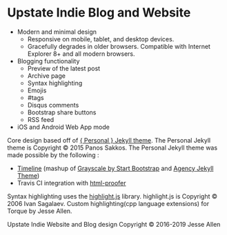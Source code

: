 
# Upstate Indie Blog and Website

* Modern and minimal design
  * Responsive on mobile, tablet, and desktop devices.
  * Gracefully degrades in older browsers. Compatible with Internet Explorer 8+ and all modern browsers.
* Blogging functionality
  * Preview of the latest post 
  * Archive page
  * Syntax highlighting
  * Emojis
  * #tags
  * Disqus comments
  * Bootstrap share buttons
  * RSS feed
* iOS and Android Web App mode

Core design based off of [{ Personal } Jekyll theme](https://github.com/PanosSakkos/personal-jekyll-theme). The Personal Jekyll theme is Copyright &copy; 2015 Panos Sakkos. The Personal Jekyll theme was made possible by the following :
* [Timeline](https://github.com/kirbyt/timeline-jekyll-theme) (mashup of [Grayscale by Start Bootstrap](https://github.com/IronSummitMedia/startbootstrap-grayscale) and [Agency Jekyll Theme](https://github.com/y7kim/agency-jekyll-theme))
* Travis CI integration with [html-proofer](https://github.com/gjtorikian/html-proofer)

Syntax highlighting uses the [highlight.js](https://highlightjs.org) library. highlight.js is Copyright &copy; 2006 Ivan Sagalaev. Custom highlighting(cpp language extensions) for Torque by Jesse Allen.

Upstate Indie Website and Blog design Copyright &copy; 2016-2019 Jesse Allen
